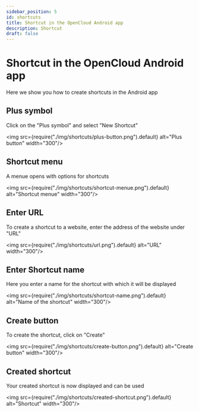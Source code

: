 ```yaml
---
sidebar_position: 5
id: shortcuts
title: Shortcut in the OpenCloud Android app
description: Shortcut
draft: false
---
```


# Shortcut in the OpenCloud Android app

Here we show you how to create shortcuts in the Android app

## Plus symbol

Click on the "Plus symbol" and select "New Shortcut"

<img src={require("./img/shortcuts/plus-button.png").default} alt="Plus button" width="300"/>

## Shortcut menu

A menue opens with options for shortcuts

<img src={require("./img/shortcuts/shortcut-menue.png").default} alt="Shortcut menue" width="300"/>

## Enter URL

To create a shortcut to a website, enter the address of the website under "URL"

<img src={require("./img/shortcuts/url.png").default} alt="URL" width="300"/>

## Enter Shortcut name

Here you enter a name for the shortcut with which it will be displayed

<img src={require("./img/shortcuts/shortcut-name.png").default} alt="Name of the shortcut" width="300"/>

## Create button

To create the shortcut, click on "Create"

<img src={require("./img/shortcuts/create-button.png").default} alt="Create button" width="300"/>

## Created shortcut

Your created shortcut is now displayed and can be used

<img src={require("./img/shortcuts/created-shortcut.png").default} alt="Shortcut" width="300"/>
